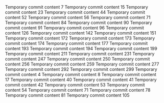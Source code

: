 Temporary commit content 7
Temporary commit content 15
Temporary commit content 23
Temporary commit content 44
Temporary commit content 52
Temporary commit content 56
Temporary commit content 71
Temporary commit content 84
Temporary commit content 90
Temporary commit content 91
Temporary commit content 96
Temporary commit content 126
Temporary commit content 142
Temporary commit content 151
Temporary commit content 172
Temporary commit content 173
Temporary commit content 174
Temporary commit content 177
Temporary commit content 193
Temporary commit content 194
Temporary commit content 199
Temporary commit content 211
Temporary commit content 231
Temporary commit content 247
Temporary commit content 250
Temporary commit content 256
Temporary commit content 259
Temporary commit content 277
Temporary commit content 292
Temporary commit content 299
Temporary commit content 4
Temporary commit content 8
Temporary commit content 17
Temporary commit content 40
Temporary commit content 41
Temporary commit content 42
Temporary commit content 53
Temporary commit content 54
Temporary commit content 71
Temporary commit content 78
Temporary commit content 81
Temporary commit content 105
